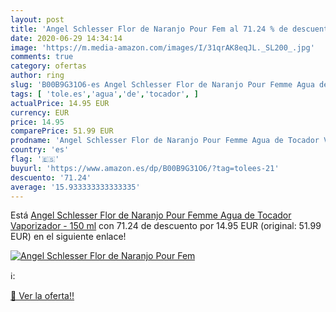 ```yaml
---
layout: post
title: 'Angel Schlesser Flor de Naranjo Pour Fem al 71.24 % de descuento'
date: 2020-06-29 14:34:14
image: 'https://m.media-amazon.com/images/I/31qrAK8eqJL._SL200_.jpg'
comments: true
category: ofertas
author: ring
slug: 'B00B9G31O6-es Angel Schlesser Flor de Naranjo Pour Femme Agua de Tocador...'
tags: [ 'tole.es','agua','de','tocador', ]
actualPrice: 14.95 EUR
currency: EUR
price: 14.95
comparePrice: 51.99 EUR
prodname: 'Angel Schlesser Flor de Naranjo Pour Femme Agua de Tocador Vaporizador - 150 ml'
country: 'es'
flag: '🇪🇸'
buyurl: 'https://www.amazon.es/dp/B00B9G31O6/?tag=tolees-21'
descuento: '71.24'
average: '15.933333333333335'
---
```


Está [Angel Schlesser Flor de Naranjo Pour Femme Agua de Tocador Vaporizador - 150 ml](https://www.amazon.es/dp/B00B9G31O6/?tag=tolees-21) con 71.24 de descuento por 14.95 EUR (original: 51.99 EUR) en el siguiente enlace!

[![Angel Schlesser Flor de Naranjo Pour Fem](https://m.media-amazon.com/images/I/31qrAK8eqJL._SL200_.jpg)](https://www.amazon.es/dp/B00B9G31O6/?tag=tolees-21)

ℹ️:


[🛒 Ver la oferta!!](https://www.amazon.es/dp/B00B9G31O6/?tag=tolees-21)
